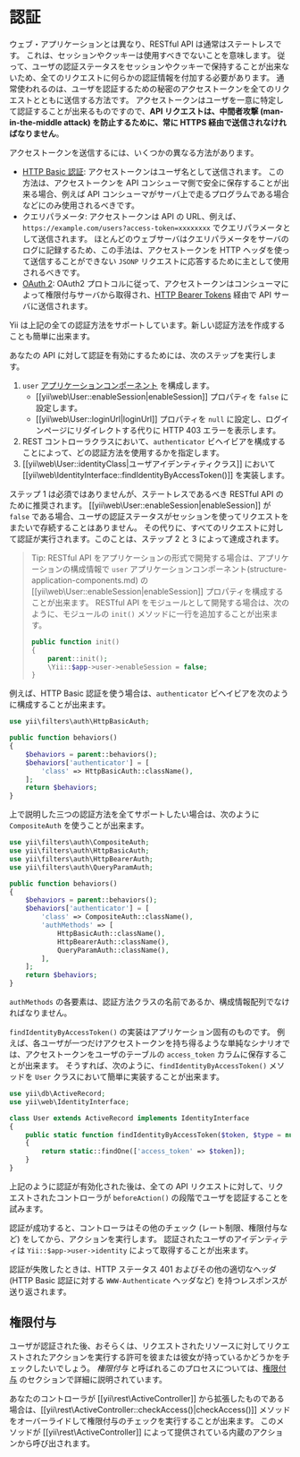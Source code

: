 認証
====

ウェブ・アプリケーションとは異なり、RESTful API は通常はステートレスです。
これは、セッションやクッキーは使用すべきでないことを意味します。
従って、ユーザの認証ステータスをセッションやクッキーで保持することが出来ないため、全てのリクエストに何らかの認証情報を付加する必要があります。
通常使われるのは、ユーザを認証するための秘密のアクセストークンを全てのリクエストとともに送信する方法です。
アクセストークンはユーザを一意に特定して認証することが出来るものですので、**API リクエストは、中間者攻撃 (man-in-the-middle attack) を防止するために、常に HTTPS 経由で送信されなければなりません**。

アクセストークンを送信するには、いくつかの異なる方法があります。

* [HTTP Basic 認証](http://ja.wikipedia.org/wiki/Basic%E8%AA%8D%E8%A8%BC): アクセストークンはユーザ名として送信されます。
  この方法は、アクセストークンを API コンシューマ側で安全に保存することが出来る場合、例えば API コンシューマがサーバ上で走るプログラムである場合などにのみ使用されるべきです。
* クエリパラメータ: アクセストークンは API の URL、例えば、`https://example.com/users?access-token=xxxxxxxx` でクエリパラメータとして送信されます。
  ほとんどのウェブサーバはクエリパラメータをサーバのログに記録するため、この手法は、アクセストークンを HTTP ヘッダを使って送信することができない `JSONP` リクエストに応答するために主として使用されるべきです。
* [OAuth 2](http://oauth.net/2/): OAuth2 プロトコルに従って、アクセストークンはコンシューマによって権限付与サーバから取得され、[HTTP Bearer Tokens](http://tools.ietf.org/html/rfc6750) 経由で API サーバに送信されます。

Yii は上記の全ての認証方法をサポートしています。新しい認証方法を作成することも簡単に出来ます。

あなたの API に対して認証を有効にするためには、次のステップを実行します。

1. `user` [アプリケーションコンポーネント](structure-application-components.md) を構成します。
   - [[yii\web\User::enableSession|enableSession]] プロパティを `false` に設定します。
   - [[yii\web\User::loginUrl|loginUrl]] プロパティを `null` に設定し、ログインページにリダイレクトする代りに HTTP 403 エラーを表示します。
2. REST コントローラクラスにおいて、`authenticator` ビヘイビアを構成することによって、どの認証方法を使用するかを指定します。
3. [[yii\web\User::identityClass|ユーザアイデンティティクラス]] において [[yii\web\IdentityInterface::findIdentityByAccessToken()]] を実装します。

ステップ 1 は必須ではありませんが、ステートレスであるべき RESTful API のために推奨されます。
[[yii\web\User::enableSession|enableSession]] が `false` である場合、ユーザの認証ステータスがセッションを使ってリクエストをまたいで存続することはありません。
その代りに、すべてのリクエストに対して認証が実行されます。このことは、ステップ 2 と 3 によって達成されます。

> Tip: RESTful API をアプリケーションの形式で開発する場合は、アプリケーションの構成情報で `user` アプリケーションコンポーネント(structure-application-components.md) の [[yii\web\User::enableSession|enableSession]] プロパティを構成することが出来ます。
> RESTful API をモジュールとして開発する場合は、次のように、モジュールの `init()` メソッドに一行を追加することが出来ます。
> ```php
> public function init()
> {
>     parent::init();
>     \Yii::$app->user->enableSession = false;
> }
> ```

例えば、HTTP Basic 認証を使う場合は、`authenticator` ビヘイビアを次のように構成することが出来ます。

```php
use yii\filters\auth\HttpBasicAuth;

public function behaviors()
{
    $behaviors = parent::behaviors();
    $behaviors['authenticator'] = [
        'class' => HttpBasicAuth::className(),
    ];
    return $behaviors;
}
```

上で説明した三つの認証方法を全てサポートしたい場合は、次のように `CompositeAuth` を使うことが出来ます。

```php
use yii\filters\auth\CompositeAuth;
use yii\filters\auth\HttpBasicAuth;
use yii\filters\auth\HttpBearerAuth;
use yii\filters\auth\QueryParamAuth;

public function behaviors()
{
    $behaviors = parent::behaviors();
    $behaviors['authenticator'] = [
        'class' => CompositeAuth::className(),
        'authMethods' => [
            HttpBasicAuth::className(),
            HttpBearerAuth::className(),
            QueryParamAuth::className(),
        ],
    ];
    return $behaviors;
}
```

`authMethods` の各要素は、認証方法クラスの名前であるか、構成情報配列でなければなりません。


`findIdentityByAccessToken()` の実装はアプリケーション固有のものです。
例えば、各ユーザが一つだけアクセストークンを持ち得るような単純なシナリオでは、アクセストークンをユーザのテーブルの `access_token` カラムに保存することが出来ます。
そうすれば、次のように、`findIdentityByAccessToken()` メソッドを `User` クラスにおいて簡単に実装することが出来ます。

```php
use yii\db\ActiveRecord;
use yii\web\IdentityInterface;

class User extends ActiveRecord implements IdentityInterface
{
    public static function findIdentityByAccessToken($token, $type = null)
    {
        return static::findOne(['access_token' => $token]);
    }
}
```

上記のように認証が有効化された後は、全ての API リクエストに対して、リクエストされたコントローラが `beforeAction()` の段階でユーザを認証することを試みます。

認証が成功すると、コントローラはその他のチェック (レート制限、権限付与など) をしてから、アクションを実行します。
認証されたユーザのアイデンティティは `Yii::$app->user->identity` によって取得することが出来ます。

認証が失敗したときは、HTTP ステータス 401 およびその他の適切なヘッダ (HTTP Basic 認証に対する `WWW-Authenticate` ヘッダなど) を持つレスポンスが送り返されます。


## 権限付与 <span id="authorization"></span>

ユーザが認証された後、おそらくは、リクエストされたリソースに対してリクエストされたアクションを実行する許可を彼または彼女が持っているかどうかをチェックしたいでしょう。
*権限付与* と呼ばれるこのプロセスについては、[権限付与](security-authorization.md) のセクションで詳細に説明されています。

あなたのコントローラが [[yii\rest\ActiveController]] から拡張したものである場合は、[[yii\rest\ActiveController::checkAccess()|checkAccess()]] メソッドをオーバーライドして権限付与のチェックを実行することが出来ます。
このメソッドが [[yii\rest\ActiveController]] によって提供されている内蔵のアクションから呼び出されます。
